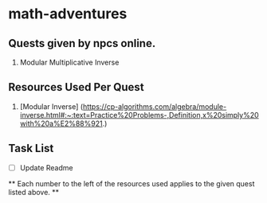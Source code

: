 # math-adventures
## Quests given by npcs online.
 1. Modular Multiplicative Inverse


## Resources Used Per Quest
 1. [Modular Inverse] (https://cp-algorithms.com/algebra/module-inverse.html#:~:text=Practice%20Problems-,Definition,x%20simply%20with%20a%E2%88%921.)

## Task List
 - [ ] Update Readme

** Each number to the left of the resources used applies to the given quest listed above. **
